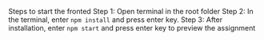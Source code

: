 Steps to start the fronted
Step 1: Open terminal in the root folder
Step 2: In the terminal, enter `npm install` and press enter key.
Step 3: After installation, enter `npm start` and press enter key to preview the assignment
